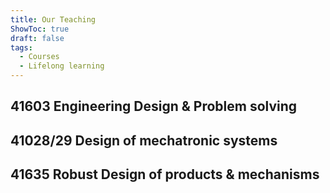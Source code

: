 ```yaml
---
title: Our Teaching
ShowToc: true
draft: false
tags:
  - Courses
  - Lifelong learning
---
```


## 41603 Engineering Design & Problem solving

## 41028/29 Design of mechatronic systems

## 41635 Robust Design of products & mechanisms



